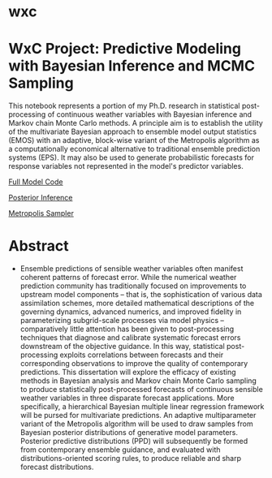 # wxc

# WxC Project: Predictive Modeling with Bayesian Inference and MCMC Sampling

This notebook represents a portion of my Ph.D. research in statistical post-processing of continuous weather variables with Bayesian inference and Markov chain Monte Carlo methods. A principle aim is to establish the utility of the multivariate Bayesian approach to ensemble model output statistics (EMOS) with an adaptive, block-wise variant of the Metropolis algorithm as a computationally economical alternative to traditional ensemble prediction systems (EPS). It may also be used to generate probabilistic forecasts for response variables not represented in the model's predictor variables.

[Full Model Code](https://nbviewer.jupyter.org/github/rdtwendt/wxc/blob/master/NPSMDL_WxC.ipynb)

[Posterior Inference](https://nbviewer.jupyter.org/github/rdtwendt/wxc/blob/master/NPSMDL_WxC.ipynb)

[Metropolis Sampler](https://nbviewer.jupyter.org/github/rdtwendt/wxc/blob/master/NPSMDL_WxC.ipynb)

# Abstract

- Ensemble predictions of sensible weather variables often manifest coherent patterns of forecast error. While the numerical weather prediction community has traditionally focused on improvements to upstream model components – that is, the sophistication of various data assimilation schemes, more detailed mathematical descriptions of the governing dynamics, advanced numerics, and improved fidelity in parameterizing subgrid-scale processes via model physics – comparatively little attention has been given to post-processing techniques that diagnose and calibrate systematic forecast errors downstream of the objective guidance. In this way, statistical post-processing exploits correlations between forecasts and their corresponding observations to improve the quality of contemporary predictions. This dissertation will explore the efficacy of existing methods in Bayesian analysis and Markov chain Monte Carlo sampling to produce statistically post-processed forecasts of continuous sensible weather variables in three disparate forecast applications. More specifically, a hierarchical Bayesian multiple linear regression framework will be pursed for multivariate predictions. An adaptive multiparameter variant of the Metropolis algorithm will be used to draw samples from Bayesian posterior distributions of generative model parameters. Posterior predictive distributions (PPD) will subsequently be formed from contemporary ensemble guidance, and evaluated with distributions-oriented scoring rules, to produce reliable and sharp forecast distributions.
